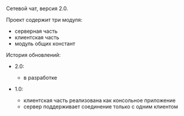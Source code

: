 Сетевой чат, версия 2.0.

Проект содержит три модуля:
- серверная часть
- клиентская часть
- модуль общих констант

История обновлений:

- 2.0:
    - в разработке

- 1.0:
    - клиентская часть реализована как консольное приложение
    - сервер поддерживает соединение только с одним клиентом